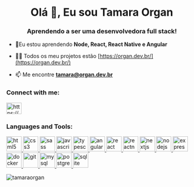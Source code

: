<h1 align="center">Olá 👋, Eu sou Tamara Organ</h1>
<h3 align="center">Aprendendo a ser uma desenvolvedora full stack!</h3>

- 🌱Eu estou aprendendo **Node, React, React Native e Angular**

- 👨‍💻 Todos os meu projetos estão [https://organ.dev.br/](https://organ.dev.br/)

- 📫 Me encontre **tamara@organ.dev.br**

<h3 align="left">Connect with me:</h3>
<p align="left">
  <a href="https://linkedin.com/in/https://www.linkedin.com/in/tamaraorgan/" target="blank">
  <img align="center" src="https://www.flaticon.com/svg/vstatic/svg/174/174857.svg?token=exp=1617295971~hmac=1f277f28da4d5897223f2a857fcfa180" alt="https://www.linkedin.com/in/tamaraorgan/" height="30" width="40" />
  </a>
</p>

<h3 align="left">Languages and Tools:</h3>
<p align="left"> 
  <a href="https://www.w3.org/html/" target="_blank"> 
    <img src="https://i.ibb.co/CBbJc1c/html.png" alt="html5" width="40" height="40"/> 
  </a> 
  <a href="https://www.w3schools.com/css/" target="_blank"> 
    <img src="https://i.ibb.co/RHBT1Fm/css.png" alt="css3" width="40" height="40"/> 
  </a>
  <a href="https://sass-lang.com" target="_blank"> 
    <img src="https://i.ibb.co/LCNHWRw/sass.png" alt="sass" width="40" height="40"/> 
  </a> 
  <a href="https://developer.mozilla.org/en-US/docs/Web/JavaScript" target="_blank"> 
    <img src="https://i.ibb.co/kgN6g2x/js.png" alt="javascript" width="40" height="40"/> 
  </a>
  <a href="https://www.typescriptlang.org/" target="_blank"> 
    <img src="https://i.ibb.co/XFNnJXg/ts.png" alt="typescript" width="40" height="40"/> 
  </a>
    <a href="https://angular.io/" target="_blank"> 
    <img src="https://i.ibb.co/BCJPxFR/angular.png" alt="angular" width="40" height="40"/> 
  </a>
  <a href="https://reactjs.org/" target="_blank"> 
    <img src="https://i.ibb.co/smgWkB6/react.png" alt="react" width="40" height="40"/> 
  </a> 
  <a href="https://reactnative.dev/" target="_blank"> 
    <img src="https://i.ibb.co/S0W4zD0/reactnative.png" alt="reactnative" width="40" height="40"/> 
  </a>
  <a href="https://nextjs.org/" target="_blank"> 
    <img src="https://i.ibb.co/RhwJV95/next.png" alt="nextjs" width="40" height="40"/> 
  </a>
  <a href="https://nodejs.org" target="_blank"> 
    <img src="https://i.ibb.co/FJtK2zt/node.png" alt="nodejs" width="40" height="40"/> 
  </a>
  <a href="https://expressjs.com" target="_blank"> 
    <img src="https://i.ibb.co/k1LDY5R/express.png" alt="express" width="40" height="40"/> 
  </a>
  <a href="https://www.docker.com/" target="_blank"> 
    <img src="https://i.ibb.co/qBM4Hjg/docker.png" alt="docker" width="40" height="40"/> 
  </a> 
  <a href="https://git-scm.com/" target="_blank"> 
    <img src="https://i.ibb.co/ckv7XgK/git.png" alt="git" width="40" height="40"/> 
  </a> 
  <a href="https://www.mysql.com/" target="_blank"> 
    <img src="https://i.ibb.co/PtM4y8k/mysql.png" alt="mysql" width="40" height="40"/> 
  </a> 
  <a href="https://www.postgresql.org" target="_blank"> 
    <img src="https://i.ibb.co/Jpj6mpX/postgre.png" alt="postgresql" width="40" height="40"/> 
  </a> 
  

  <a href="https://www.sqlite.org/" target="_blank"> 
    <img src="https://i.ibb.co/LR07jxw/sqlite.png" alt="sqlite" width="40" height="40"/> 
  </a> 

</p>

<p><img align="center" src="https://github-readme-stats.vercel.app/api/top-langs?username=tamaraorgan&show_icons=true&title_color=ff004c&hide_border=true&locale=en&layout=compact" alt="tamaraorgan" /></p>


